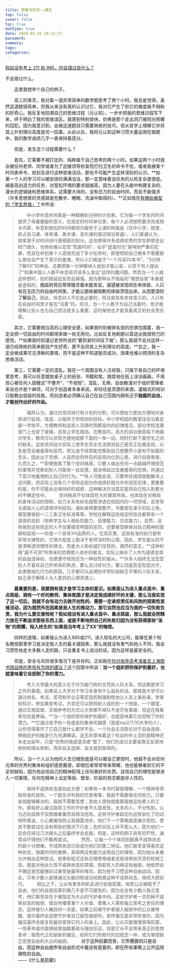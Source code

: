 ```yaml
---
title: 转载专栏栏——遇见
top: false
cover: false
toc: true
mathjax: true
date: 2020-03-16 18:13:17
password:
summary:
tags:
categories:
---
```


[假如没有考上 211 和 985，你会错过些什么？](https://www.zhihu.com/question/372605682/answer/1062436646)


不会错过什么。

　　这里我想举个自己的例子。

　　高三的某天，我对着一道非常简单的数学题思考了两个小时。我总是觉得，虽然这道题很简单，但我从来没有真的认识过它，我对它产生了和它的难度极不相称的好奇心。我反复地回溯自己的思维过程（元认知），一步步把我的思维过程写下来，终于明白了我的思维误区。我感到特别愉快，仿佛是那个走出洞穴被阳光照耀的囚犯。因为我意识到，会做这道题目只需要熟练的技巧，但从哲学上理解它并将其上升到理论高度是另一回事。从此以后，我将元认知这种习惯大量运用在做题中，我的数学成绩几乎一直保持着高分。

　　但是，发生这个过程需要什么？

　　首先，它需要不被打扰的、纯粹属于自己思考的两个小时。如果这两个小时我会被任何老师、同学或者为了迎接领导检查而打扫卫生的命令干扰，或者我被某个时间表命令、规划去进行这种思维活动，那也不可能产生这样深刻的认识。**如果一个人的学习可以被安排的满满当当，那一定意味着该任务的认知复杂度很低。越是高创造力的任务，对宽松环境的要求就越高，因为人要在头脑中构建复杂的、漫长的逻辑链和思维体系，这需要大块的、没有压力的自由时间，而且不能强求（许多思想家的灵感就是在散步、睡眠、洗澡中取得的）。**正如我在[有哪些典型的「学生思维」？](https://app.yinxiang.com/OutboundRedirect.action?dest=https%3A%2F%2Fwww.zhihu.com%2Fquestion%2F41365485%2Fanswer%2F932140362)中所说:

> 　　中小学作息时间表是一种精确到分钟的计划表，它为每一个学生的时间提供了毋庸置疑的意义，在规定的时间单位里，每个人必须按照要求完成相关内容，休息和放松的时间被视为服务于上课的附属品（在中小学，拖堂、挤占自习课、体育课、美术课、音乐课的情况相当普遍），人们普遍认为，效率源于对时间进行更细密的划分。这也使得许多成绩优秀的学生即使走出校门很久，也特别难以忍受“荒废时间”，似乎“虚度时光”是特别严重的犯罪，而且在听到某个人高效完成了多少任务时，即使明知自己根本不需要那么做也会产生下意识的羞愧，所以人们痴迷于“一个月读20本书”、“3分钟了解XX”的神话，总要把每一分钟都纳入规划才能心安，以至于有人提出了“如果中国人人都不休息经济该多么发达”这样的蠢问题。然而当一个人越这样想时，他的拖延症反而会越强。因为那种从不拖延的“理想自我”本身就是虚假的，**拖延的背后常常隐含着未能言说，渴望被发现的生命体验，人只有在无压力的自由时间里，才能让那些被阻断的体验浮现出来，从而更深的了解自己**。因此，休息对人不仅是必要的，而且是具有本体意义的，人只有在自由时间里才是在“活着”的。何况，当一个人敢于为自己活着时，他才能理解让别人也为自己而活是多么重要，这时候他也才能具备真正的社会责任感。

　　其次，它需要相当高的心理安全感，如果我时刻被排名低的恐惧包围着，我一定会把一切自由的时间都用来做一些无用功，比如反复地刷题以营造出我很努力的感觉。**如果我时刻谨记老师所说的“要抓紧时间往下做”，那么我就不会对这样一道已经熟练的简单题目产生好奇，更不会将其上升到理论的高度。**总之，我一定会做成果可见清晰的事情，而不是这种不知道能否成功、效果也难以预测的复杂思维活动。

　　第三，它需要一定的混乱。我在一个周围没有人注视我，只属于我自己的环境里思考，我可以任意摆放桌子上的纸张、书籍和笔，随意地在纸上涂涂画画，不用担心被任何人提醒这“不整齐”、“不规矩”。混乱、无用、自由散漫对于组织管理者来说也许是个麻烦，可对于创造者本身来说，却往往是灵感的来源。灌输式的培训只能教出低级的技能，而创造者必须确认自己在自己范围内拥有近乎**独裁的自由，才能创作出好的作品。**

> 　　福柯认为，通过对空间进行有计划的分割，可以使权力更加方便地对身体进行监视、改造，以服务于所规划的目标。中小学校园的教室往往沿着走廊一字排开，方便教师和巡视人员随时观察班内的纪律情况，部分学校连寝室门上也安了玻璃，且禁止学生阻挡。在教室内，高大的讲台居高临下地面对学生，教师可以非常方便地观察下面的一举一动，同时打断下面学生之间的联系。这些空间设计实际上使学生完全无法预测自己是否正在被监视，以及是否会被羞辱和惩罚，但又由于经常能觉察到自己想要开小差和不驯服的念头，因此出于恐惧，人自然会将外在的监视内化到心里，进行自我审查。久而久之，**即使脱离了那个空间格局，只要人做出任何一点超越环境规范的事情并觉察到别人可能有一丝反感，就会唤起过去被羞辱的恐惧，并通过下意识地羞愧制止自己的行为。**有人可能会说，只要考好成绩就能解决上述问题，但实际上没有几个学校会因为你成绩好就允许你违反纪律，更重要的是，你不可能永远保持好的成绩，这种解决方法其实是将自己陷入到更大的不确定性中。
> 　　空间格局不仅体现在大的建筑布局，也体现在对微观的身体活动的控制，权力关系有如毛细管渗透在校园内的一切领域，且常常与直指人心的道德评判挂钩。诸如桌椅要摆整齐，书要放在桌子的右上角，寝室要做到一二三条卫生标准等等，学校在解释这些规定时往往都带有一个道德的目的（培养学生与人相处的能力、自理能力、交往能力）。显然，没有做到这些规定的人不仅要接受明面的惩罚，还要接受群体对自己精神的窥探和监视——你是一个具有XX品质的人。在现实里，这些标准的执行是有非常大弹性的，它很大程度上取决于老师当时的心情，因此，学生服从的不是清晰透彻理性的律法，而是大人和权威们任性的、偶然的意志，**这种利用“威不可测”所带来的恐惧使人进步的做法，实际上抹杀了人作为道德主体的自由选择权，也使遵守规则沦为一种奴性的服从。**许多人始终无法忍受别人不喜欢自己所带来的焦虑，要么去讨好对方，要么彻底否定贬低对方，此类极端化行为的原因，几乎都可以追溯到中学阶段缺乏平等的人际关系，缺乏用于解释人与人差异的心理资源上。

　　**最重要的是，我要拥有我才是学习主体的意识。**如果我认为进入重点高中、重点班级，拥有一个好的教师、集体氛围才是决定我成绩好坏的关键，那么当我实现了这一切后，我就不会有动力去做开创性的、需要一定承担责任和风险的探索性思维活动，因为既然外在因素是我人生的推动力，那它自然也应当为我的一切失败负责，我为什么要去冒险呢？假如我没有进入重点高中、重点班级，那么我就会把精力放在不断追求那些东西上面，或是**不断地把自己的失败归因为没有获得那些“圣物”的照耀，陷入终生的“如果我当年考上了XX”的悔恨。**

　　同样的道理，如果我认为进入985或211，进入知名的大公司，能够在某个知名教授那里学习是决定我人生的最关键因素，那么我就没有勇气和他人不同，我会习惯性地走大多数人走的路，只会重复书上说过的话，因为这样是最安全的。

　　但是，安全与风险很多情况下是并存的。正如我在[你对放弃高考准备去上海图书馆自修的男孩有怎样的建议？](https://app.yinxiang.com/OutboundRedirect.action?dest=https%3A%2F%2Fwww.zhihu.com%2Fquestion%2F28667922%2Fanswer%2F893500039)这个回答中所说：**当一个组织把你保护到最好，也就意味着它会扼制了你的潜力。**

> 　　考入大学最大的意义在于作为敲门砖的文凭和人际关系，但这都是学习之外的事情。如果说上大学对于学习本身有什么益处的话，那就是大学可以通过排名、考试、奖项和毕业证等奖惩机制强制性地让人去上某些课，学某些知识，参加某些考试，大学还可以把同龄人组织到一个班级，一个寝室，通过互相监督、互相参考的方式让大家都不掉队不迷茫有事做，但这在我看来恰恰是弊端，**当一个组织把你保护到最好，也就意味着它会扼制了你的潜力。**它通过给予你一些虚妄的集体优越感（我是top2/7/10大学的人），让你觉得离开了它自己就什么都学不会。一个社会主流舆论对于自由选择、挣脱庇护的叛逆行为充满嘲讽，这无非意味着这个社会的中上流阶层精神还未走出幼年，只是“优秀的随波逐流者”罢了，他们的成功主要是靠无反思地依附和顺从体制，而非自主选择、自主规划取得的。

　　所以，当一个人认为他的人生归根到底是可以被自己掌控时，他就不会对任何光荣的优秀的集体和组织感恩戴德，即使后者常常带来荣耀，他也能够看到它的不足和缺陷，因为他自信自己的精神配得上任何美好的东西，自信自己的理性能够进入一切事情，任何在精神上设定等级、壁垒、阶层的观念都是非人性的。

> 　　保持不成熟状态是如此方便：如果有一本书代替我理解，一个精神导师指导我的良知，一个医生评判我的饮食等等，我就不需要做任何努力。只要金钱能够解决的，我就不需要思想；其他人很快就能替我做这些累人的工作。那些好心接过指导工作的守护者不久就发现，太多的人，不分性别，认为迈向成熟不仅困难重重而且相当危险。这些守护者起初为这些驯化了的动物所着迷，小心翼翼地防止其越雷池步。他们下一个策略就是展示危险，使其不敢尝试在没有帮助的情况下行走；危险实际上并不那么大，因为他们一定会在摔过几次跟头之后最终学会走路。但是，这样的例子具有恐吓性，通常会吓得他们不敢再尝试。
> 　　然而，让每一个个体找到脱离不成熟状态的路十分困难，不成熟状态已经成为他们的第二特征。他们甚至变得喜欢这种状态，随着时间的推移，真得再没有能力运用自己的理性，因为他从未被允许做出这种尝试。规章和程式这些合理使用或者说是误用他天资的机械工具，就是对他永久性不成熟状态的禁锢。倘若有人扔掉这些枷锁，他依然会不确定是否能够跃过甚至是最窄的壕沟，因为他不习惯这种自由运动。因此，只有少数人能够通过头脑训练成功地脱离这种不成熟状态，继续大胆前行。
> 　　相比之下，公众有更多的机会进行自我启蒙。倘若公众被赋予了自由，他们的自我启蒙的确几乎是不可避免的，因为总会有少数人独立思考，他们甚至存在于被指定为大众的守护者中间。这些守护者一旦扔掉不成熟状态的枷锁，就会传播尊重个人价值、尊重人人需有独立思考之责任的理念。这样做引人瞩目的一点是，如果之前被守护者锢入枷锁中的公众被唤醒，或许最终会迫使守护者自己留在枷锁中。宣传偏见是非常有害的，因为偏见最终会报复到最初宣扬它的人的身上。因此，公众只能慢慢获得启蒙。一场革命或许能够结束独裁暴政与强权压迫，但是它从不会带来真正的思想革命；取而代之的是新的偏见，如同它们所取代的旧观念一样，成为掌控缺乏思想自由的大众的枷锁。
> 　　**对于这种启蒙而言，它所需要的只是自由，而这种自由是所有自由形式中最没有恶意的，即在所有事情上公开运用理性的自由。**
> 　　　　　　　　　　　　　　　　　　　　　　　　　　　　　　　　　**——《什么是启蒙》**